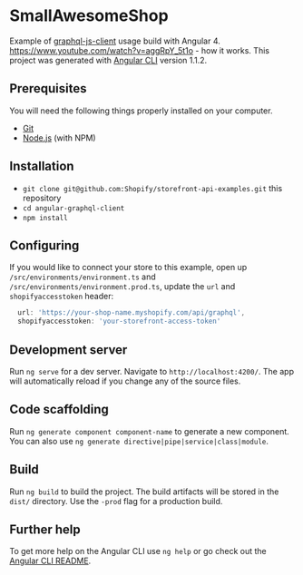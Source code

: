 # SmallAwesomeShop

Example of [graphql-js-client](https://github.com/Shopify/graphql-js-client) usage build with Angular 4.
https://www.youtube.com/watch?v=aggRpY_5t1o - how it works.
This project was generated with [Angular CLI](https://github.com/angular/angular-cli) version 1.1.2.


## Prerequisites

You will need the following things properly installed on your computer.

* [Git](https://git-scm.com/)
* [Node.js](https://nodejs.org/) (with NPM)

## Installation

* `git clone git@github.com:Shopify/storefront-api-examples.git` this repository
* `cd angular-graphql-client`
* `npm install`

## Configuring

If you would like to connect your store to this example, open up `/src/environments/environment.ts` and `/src/environments/environment.prod.ts`, update the `url` and `shopifyaccesstoken` header:
```js
  url: 'https://your-shop-name.myshopify.com/api/graphql',
  shopifyaccesstoken: 'your-storefront-access-token'
```

## Development server

Run `ng serve` for a dev server. Navigate to `http://localhost:4200/`. The app will automatically reload if you change any of the source files.

## Code scaffolding

Run `ng generate component component-name` to generate a new component. You can also use `ng generate directive|pipe|service|class|module`.

## Build

Run `ng build` to build the project. The build artifacts will be stored in the `dist/` directory. Use the `-prod` flag for a production build.

## Further help

To get more help on the Angular CLI use `ng help` or go check out the [Angular CLI README](https://github.com/angular/angular-cli/blob/master/README.md).
